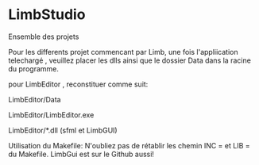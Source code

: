 # LimbStudio
Ensemble des projets

Pour les differents projet commencant par Limb, une fois l'appliication telechargé , 
veuillez placer les dlls ainsi que le dossier Data dans la racine du programme.

pour LimbEditor , reconstituer comme suit:

LimbEditor/Data

LimbEditor/LimbEditor.exe

LimbEditor/*.dll    (sfml et LimbGUI)

Utilisation du Makefile:
N'oubliez pas de rétablir les chemin INC = et LIB = du Makefile. LimbGui est sur le Github aussi!
